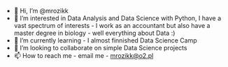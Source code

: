 - 👋 Hi, I’m @mrozikk
- 👀 I’m interested in Data Analysis and Data Science with Python, I have a vast spectrum of interests - I work as an accountant but also have a master degree in biology - well everything about Data :)
- 🌱 I’m currently learning - I almost finnished Data Science Camp
- 💞️ I’m looking to collaborate on simple Data Science projects
- 📫 How to reach me - email me - mrozikk@o2.pl

<!---
mrozikk/mrozikk is a ✨ special ✨ repository because its `README.md` (this file) appears on your GitHub profile.
You can click the Preview link to take a look at your changes.
--->
